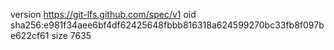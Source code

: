 version https://git-lfs.github.com/spec/v1
oid sha256:e981f34aee6bf4df62425648fbbb816318a624599270bc33fb8f097be622cf61
size 7635
